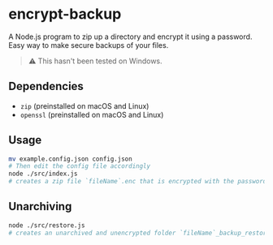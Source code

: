 # encrypt-backup

A Node.js program to zip up a directory and encrypt it using a password. Easy way to make secure backups of your files.
> ⚠️ This hasn't been tested on Windows.

## Dependencies
- `zip` (preinstalled on macOS and Linux)
- `openssl` (preinstalled on macOS and Linux)


## Usage
```bash
mv example.config.json config.json
# Then edit the config file accordingly
node ./src/index.js
# creates a zip file `fileName`.enc that is encrypted with the password in config via openssl
```

## Unarchiving
```bash
node ./src/restore.js
# creates an unarchived and unencrypted folder `fileName`_backup_restore with config from config.json
```
